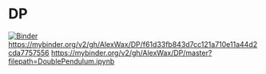 # DP
[![Binder](https://mybinder.org/badge_logo.svg)](https://mybinder.org/v2/gh/AlexWax/DP/master?filepath=DoublePendulum.ipynb)
https://mybinder.org/v2/gh/AlexWax/DP/f61d33fb843d7cc121a710e11a44d2cda7757556
https://mybinder.org/v2/gh/AlexWax/DP/master?filepath=DoublePendulum.ipynb

